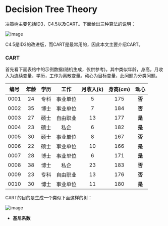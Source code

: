 # Decision Tree Theory

决策树主要包括ID3，C4.5以及CART。下面给出三种算法的说明：

![image](https://github.com/Anfany/Machine-Learning-for-Beginner-by-Python3/blob/master/Decision%20Tree/detr.png)

C4.5是ID3的改进版，而CART是最常用的，因此本文主要介绍CART。

### CART

首先看下面表格中的示例数据(随机生成，仅供参考)。其中类似年龄，身高，月收入为连续变量，学历，工作为离散变量。动心为目标变量，此问题为分类问题。

|编号|年龄|学历|工作|月收入(k)|身高(cm)|动心|
|:---:|:---:|:---:|:---:|:---:|:---:|:---:|
|0001|24|专科|事业单位|5|175|**否**|
|0002|35|博士|事业单位|7|184|**否**|
|0003|27|硕士|自由职业|13|177|**是**|
|0004|23|硕士|私企|6|182|**是**|
|0005|30|硕士|事业单位|8|167|**否**|
|0006|22|硕士|事业单位|10|166|**是**|
|0007|28|博士|事业单位|6|171|**是**|
|0008|38|博士|私企|23|183|**否**|
|0009|23|专科|自由职业|13|176|**否**|
|0010|30|博士|事业单位|11|180|**是**|

CART的目的是生成一个类似下面这样的树：

![image](https://github.com/Anfany/Machine-Learning-for-Beginner-by-Python3/blob/master/Decision%20Tree/tree.png)

* **基尼系数**


